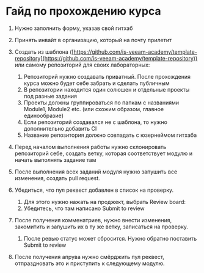 # Гайд по прохождению курса

1. Нужно заполнить форму, указав свой гитхаб
2. Принять инвайт в организацию, который на почту прилетит
3. Создать из шаблона ([https://github.com/is-veeam-academy/template-repository](https://github.com/is-veeam-academy/template-repository)) или самому репозиторий для своих лабораторных:
    1. Репозиторий нужно создавать приватный. После прохождения курса можно будет себе забрать и сделать публичным
    2. В репозитории находится один солюшен и отдельные проекты под разные задания
    3. Проекты должны группироваться по папкам с названиями Module1, Module2 etc. (или схожим образом, главное единообразие)
    4. Если репозиторий создавался не с шаблона, то нужно дополнительно добавить CI
    5. Название репозитория должно совпадать с юзернеймом гитхаба
    
4. Перед началом выполнения работы нужно склонировать репозиторий себе, создать ветку, которая соответствует модулю и начать выполнять задание там
5. После выполнения всех заданий модуля нужно запушить все изменения, создать pull request.
6. Убедиться, что пул реквест добавлен в список на проверку.
    1. Для этого нужно нажать на проджект, выбрать Review board:
    2. Убедитесь, что там написано Submit to review
    
7. После получения комменатриев, нужно внести изменения, закомитить и запушить их в ту же ветку, записаться на проверку.
    1. После ревью статус может сбросится. Нужно обратно поставить Submit to review
    
8. После получения апрува нужно смёрджить пул реквест, отпраздновать это и приступить к следующему модулю.
